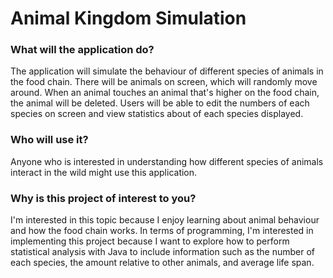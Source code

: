 # Animal Kingdom Simulation

### What will the application do?
The application will simulate the behaviour of different species of animals in the food chain. There will be animals 
on screen, which will randomly move around. When an animal touches an animal that's higher on the food
chain, the animal will be deleted. Users will be able to edit the numbers of each species on screen and view 
statistics about of each species displayed.

### Who will use it?
Anyone who is interested in understanding how different species of animals interact in the wild might use this 
application.

### Why is this project of interest to you?
I'm interested in this topic because I enjoy learning about animal behaviour and how the food chain works. In terms 
of programming, I'm interested in implementing this project because I want to explore how to perform statistical
analysis with Java to include information such as the number of each species, the amount relative 
to other animals, and average life span.